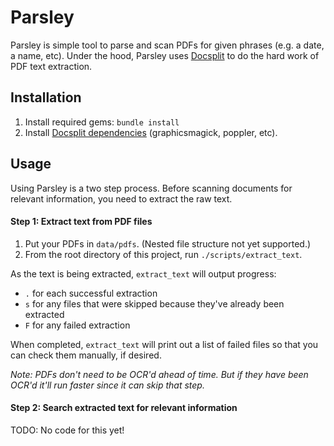 # Parsley

Parsley is simple tool to parse and scan PDFs for given phrases (e.g. a date, a name, etc). Under the hood, Parsley uses [Docsplit](http://documentcloud.github.io/docsplit) to do the hard work of PDF text extraction.


## Installation

1. Install required gems: `bundle install`
2. Install [Docsplit dependencies](http://documentcloud.github.io/docsplit) (graphicsmagick, poppler, etc).

## Usage
Using Parsley is a two step process. Before scanning documents for relevant
information, you need to extract the raw text.

#### Step 1: Extract text from PDF files

1. Put your PDFs in `data/pdfs`. (Nested file structure not yet supported.)
2. From the root directory of this project, run `./scripts/extract_text`.

As the text is being extracted, `extract_text` will output progress:
* `.` for each successful extraction
* `s` for any files that were skipped because they've already been extracted
* `F` for any failed extraction

When completed, `extract_text` will print out a list of failed files so that
you can check them manually, if desired.

_Note: PDFs don't need to be OCR'd ahead of time. But if they have been OCR'd
it'll run faster since it can skip that step._

#### Step 2: Search extracted text for relevant information

TODO: No code for this yet!
